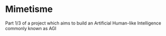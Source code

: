 # Mimetisme
Part 1/3 of a project which aims to build an Artificial Human-like Intelligence commonly known as AGI

